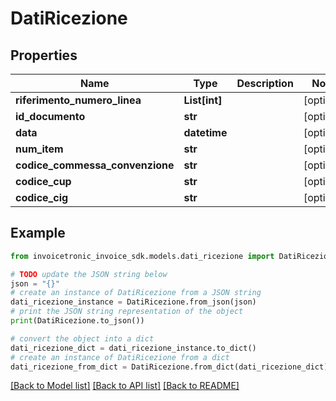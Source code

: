 # DatiRicezione


## Properties

Name | Type | Description | Notes
------------ | ------------- | ------------- | -------------
**riferimento_numero_linea** | **List[int]** |  | [optional] 
**id_documento** | **str** |  | [optional] 
**data** | **datetime** |  | [optional] 
**num_item** | **str** |  | [optional] 
**codice_commessa_convenzione** | **str** |  | [optional] 
**codice_cup** | **str** |  | [optional] 
**codice_cig** | **str** |  | [optional] 

## Example

```python
from invoicetronic_invoice_sdk.models.dati_ricezione import DatiRicezione

# TODO update the JSON string below
json = "{}"
# create an instance of DatiRicezione from a JSON string
dati_ricezione_instance = DatiRicezione.from_json(json)
# print the JSON string representation of the object
print(DatiRicezione.to_json())

# convert the object into a dict
dati_ricezione_dict = dati_ricezione_instance.to_dict()
# create an instance of DatiRicezione from a dict
dati_ricezione_from_dict = DatiRicezione.from_dict(dati_ricezione_dict)
```
[[Back to Model list]](../README.md#documentation-for-models) [[Back to API list]](../README.md#documentation-for-api-endpoints) [[Back to README]](../README.md)


